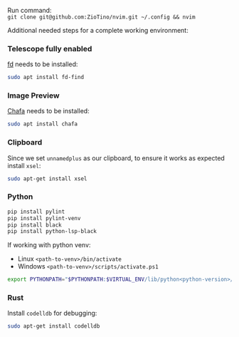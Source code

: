 Run command:  
`git clone git@github.com:ZioTino/nvim.git ~/.config && nvim`

Additional needed steps for a complete working environment:

### Telescope fully enabled
[fd](https://github.com/sharkdp/fd) needs to be installed:

```bash
sudo apt install fd-find
```

### Image Preview
[Chafa](https://hpjansson.org/chafa/download/) needs to be installed:

```bash
sudo apt install chafa
```

### Clipboard
Since we set `unnamedplus` as our clipboard, to ensure it works as expected install `xsel`:

```bash
sudo apt-get install xsel
```

### Python

```bash
pip install pylint
pip install pylint-venv
pip install black
pip install python-lsp-black
```
If working with python venv:  
- Linux `<path-to-venv>/bin/activate`  
- Windows `<path-to-venv>/scripts/activate.ps1`  
```bash
export PYTHONPATH="$PYTHONPATH:$VIRTUAL_ENV/lib/python<python-version>/site-packages"
```

### Rust

Install `codelldb` for debugging:
```bash
sudo apt-get install codelldb
```

